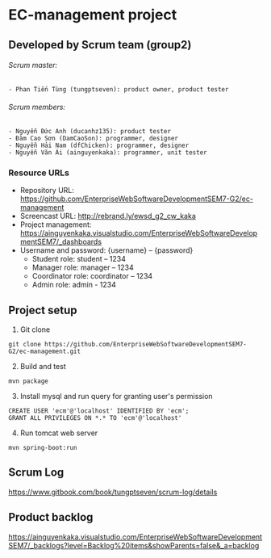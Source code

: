 # EC-management project

## Developed by Scrum team (group2)
###### Scrum master:
	- Phan Tiến Tùng (tungptseven): product owner, product tester
###### Scrum members:
	- Nguyễn Đức Anh (ducanhz135): product tester
	- Đàm Cao Sơn (DamCaoSon): programmer, designer
 	- Nguyễn Hải Nam (dfChicken): programmer, designer
	- Nguyễn Văn Ái (ainguyenkaka): programmer, unit tester

### Resource URLs
- Repository URL: https://github.com/EnterpriseWebSoftwareDevelopmentSEM7-G2/ec-management 
- Screencast URL: http://rebrand.ly/ewsd_g2_cw_kaka 
- Project management: https://ainguyenkaka.visualstudio.com/EnterpriseWebSoftwareDevelopmentSEM7/_dashboards 
- Username and password: {username} – {password}
	- Student role: student – 1234
	- Manager role: manager – 1234
	- Coordinator role: coordinator – 1234
  	- Admin role: admin - 1234

## Project setup
1. Git clone
```
git clone https://github.com/EnterpriseWebSoftwareDevelopmentSEM7-G2/ec-management.git
```
2. Build and test
```
mvn package
```
3. Install mysql and run query for granting user's permission
```
CREATE USER 'ecm'@'localhost' IDENTIFIED BY 'ecm';
GRANT ALL PRIVILEGES ON *.* TO 'ecm'@'localhost'
```
4. Run tomcat web server
```
mvn spring-boot:run
```
## Scrum Log
https://www.gitbook.com/book/tungptseven/scrum-log/details

## Product backlog
https://ainguyenkaka.visualstudio.com/EnterpriseWebSoftwareDevelopmentSEM7/_backlogs?level=Backlog%20items&showParents=false&_a=backlog


